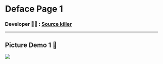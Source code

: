 # Deface Page 1
<h3>Developer 👨‍💻 : <a href='https://t.me/source_killer'>Source killer</a></h3><hr>
<h2>Picture Demo 1 📸</h2>
<img src='https://raw.githubusercontent.com/Soltanmsb/Deface-Page/msb/Demo.png'>
